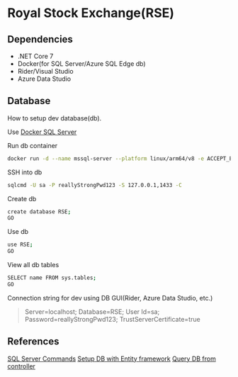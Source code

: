 # Royal Stock Exchange(RSE)

## Dependencies

- .NET Core 7
- Docker(for SQL Server/Azure SQL Edge db)
- Rider/Visual Studio
- Azure Data Studio

## Database

How to setup dev database(db).

Use [Docker SQL Server](https://github.com/microsoft/mssql-docker/issues/668)

Run db container

```sh
docker run -d --name mssql-server --platform linux/arm64/v8 -e ACCEPT_EULA=Y -e SA_PASSWORD=reallyStrongPwd123 -p 1433:1433 mcr.microsoft.com/azure-sql-edge
```

SSH into db

```sh
sqlcmd -U sa -P reallyStrongPwd123 -S 127.0.0.1,1433 -C
```

Create db

```sh
create database RSE;
GO
```

Use db

```sh
use RSE;
GO
```

View all db tables
```sh
SELECT name FROM sys.tables;
GO
```

Connection string for dev using DB GUI(Rider, Azure Data Studio, etc.)

> Server=localhost; Database=RSE; User Id=sa; Password=reallyStrongPwd123; TrustServerCertificate=true

## References

[SQL Server Commands](https://www.mssqltips.com/sqlservertip/7432/sql-cheat-sheet-sql-server-tsql-commands/)
[Setup DB with Entity framework](https://www.youtube.com/watch?v=qkJ9keBmQWo&ab_channel=IAmTimCorey)
[Query DB from controller](https://makingloops.com/refactoring-db-calls-out-of-controllers/)
